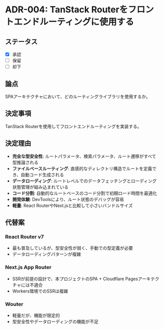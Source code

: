 # ADR-004: TanStack Routerをフロントエンドルーティングに使用する

## ステータス

- [x] 承認
- [ ] 保留
- [ ] 却下

## 論点

SPAアーキテクチャにおいて、どのルーティングライブラリを使用するか。

## 決定事項

TanStack Routerを使用してフロントエンドルーティングを実装する。

## 決定理由

- **完全な型安全性**: ルートパラメータ、検索パラメータ、ルート遷移がすべて型推論される
- **ファイルベースルーティング**: 直感的なディレクトリ構造でルートを定義でき、自動コード生成される
- **データローディング**: ルートレベルでのデータフェッチングとローディング状態管理が組み込まれている
- **コード分割**: 自動的なルートベースのコード分割で初期ロード時間を最適化
- **開発体験**: DevToolsにより、ルート状態のデバッグが容易
- **軽量**: React RouterやNext.jsと比較して小さいバンドルサイズ

## 代替案

### React Router v7

- 最も普及しているが、型安全性が弱く、手動での型定義が必要
- データローディングパターンが複雑

### Next.js App Router

- SSRが前提の設計で、本プロジェクトのSPA + Cloudflare Pagesアーキテクチャには不適合
- Workers環境でのSSRは複雑

### Wouter

- 軽量だが、機能が限定的
- 型安全性やデータローディングの機能が不足
